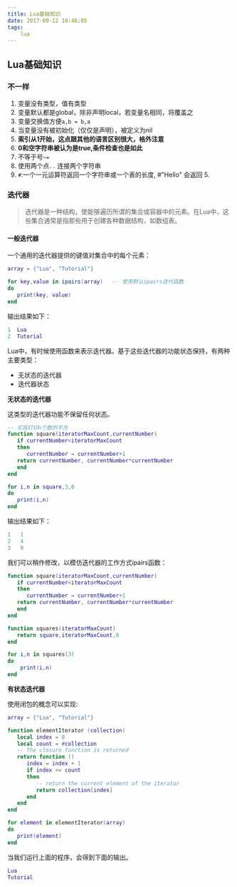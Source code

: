 ```yaml
---
title: Lua基础知识
date: 2017-09-12 10:46:05
tags:
    lua
---
```


## Lua基础知识

### 不一样

1. 变量没有类型，值有类型
2. 变量默认都是global，除非声明local，若变量名相同，将覆盖之
3. 变量交换值方便`a,b = b,a`
4. 当变量没有被初始化（仅仅是声明），被定义为nil
5. **索引从1开始，这点跟其他的语言区别很大，格外注意**
6. **0和空字符串被认为是true,条件检查也是如此**
7. 不等于号`~=`
8. 使用两个点`..` 连接两个字符串
9. `#`:一个一元运算符返回一个字符串或一个表的长度,   #"Hello" 会返回 5.


### 迭代器

> 迭代器是一种结构，使能够遍历所谓的集合或容器中的元素。在Lua中，这些集合通常是指那些用于创建各种数据结构，如数组表。

#### 一般迭代器

一个通用的迭代器提供的键值对集合中的每个元素：
```lua
array = {"Lua", "Tutorial"}

for key,value in ipairs(array)   -- 使用默认ipairs迭代函数
do
   print(key, value)
end
```
输出结果如下：
```lua
1  Lua
2  Tutorial
```
Lua中，有时候使用函数来表示迭代器。基于这些迭代器的功能状态保持，有两种主要类型：
- 无状态的迭代器
- 迭代器状态

**无状态的迭代器**

这类型的迭代器功能不保留任何状态。
```lua
-- 实现打印n个数的平方
function square(iteratorMaxCount,currentNumber)
   if currentNumber<iteratorMaxCount
   then
      currentNumber = currentNumber+1
   return currentNumber, currentNumber*currentNumber
   end
end

for i,n in square,3,0
do
   print(i,n)
end
```
输出结果如下：
```lua
1   1
2   4
3   9
```

我们可以稍作修改，以模仿迭代器的工作方式ipairs函数：
```lua
function square(iteratorMaxCount,currentNumber)
   if currentNumber<iteratorMaxCount
   then
      currentNumber = currentNumber+1
   return currentNumber, currentNumber*currentNumber
   end
end

function squares(iteratorMaxCount)
   return square,iteratorMaxCount,0
end  

for i,n in squares(3)
do 
    print(i,n)
end
```

**有状态迭代器**

使用闭包的概念可以实现:
```lua
array = {"Lua", "Tutorial"}

function elementIterator (collection)
   local index = 0
   local count = #collection
   -- The closure function is returned
   return function ()
      index = index + 1
      if index <= count
      then
         -- return the current element of the iterator
         return collection[index]
      end
   end
end

for element in elementIterator(array)
do
   print(element)
end
```

当我们运行上面的程序，会得到下面的输出。

```lua
Lua
Tutorial
```


